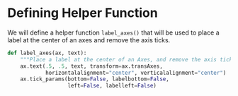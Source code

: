 # Defining Helper Function

We will define a helper function `label_axes()` that will be used to place a label at the center of an axes and remove the axis ticks.

```python
def label_axes(ax, text):
    """Place a label at the center of an Axes, and remove the axis ticks."""
    ax.text(.5, .5, text, transform=ax.transAxes,
            horizontalalignment="center", verticalalignment="center")
    ax.tick_params(bottom=False, labelbottom=False,
                   left=False, labelleft=False)
```
